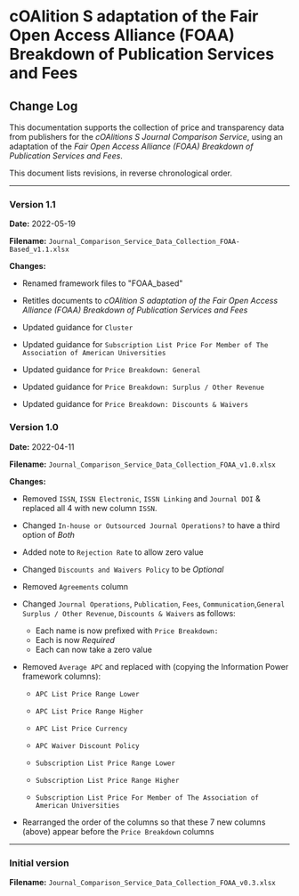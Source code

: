 # cOAlition S adaptation of the Fair Open Access Alliance (FOAA) Breakdown of Publication Services and Fees

## Change Log

This documentation supports the collection of price and transparency data from publishers for the *cOAlitions S Journal Comparison Service*, using an adaptation of the *Fair Open Access Alliance (FOAA) Breakdown of Publication Services and Fees*.

This document lists revisions, in reverse chronological order.

***

### Version 1.1

**Date:** 2022-05-19

**Filename:** `Journal_Comparison_Service_Data_Collection_FOAA-Based_v1.1.xlsx`

**Changes:**

* Renamed framework files to "FOAA_based"
* Retitles documents to *cOAlition S adaptation of the Fair Open Access Alliance (FOAA) Breakdown of Publication Services and Fees*

* Updated guidance for `Cluster`
* Updated guidance for `Subscription List Price For Member of The Association of American Universities`
* Updated guidance for `Price Breakdown: General`
* Updated guidance for `Price Breakdown: Surplus / Other Revenue`
* Updated guidance for `Price Breakdown: Discounts & Waivers`

### Version 1.0

**Date:** 2022-04-11

**Filename:** `Journal_Comparison_Service_Data_Collection_FOAA_v1.0.xlsx`

**Changes:**

* Removed `ISSN`, `ISSN Electronic`, `ISSN Linking` and `Journal DOI` & replaced all 4 with new column `ISSN`.
* Changed `In-house or Outsourced Journal Operations?` to have a third option of *Both*
* Added note to `Rejection Rate` to allow zero value
* Changed `Discounts and Waivers Policy` to be *Optional*
* Removed `Agreements` column
* Changed `Journal Operations`, `Publication`, `Fees`, `Communication`,`General` `Surplus / Other Revenue`, `Discounts & Waivers` as follows:
  * Each name is now prefixed with `Price Breakdown:`
  * Each is now *Required*
  * Each can now take a zero value

* Removed `Average APC` and replaced with (copying the Information Power framework columns):

  *  `APC List Price Range Lower` 

  *  `APC List Price Range Higher` 

  *  `APC List Price Currency` 

  *  `APC Waiver Discount Policy` 

  *  `Subscription List Price Range Lower` 

  *  `Subscription List Price Range Higher` 

  *  `Subscription List Price For Member of The Association of American Universities` 

* Rearranged the order of the columns so that these 7 new columns (above) appear before the `Price Breakdown` columns



***

### Initial version

**Filename:** `Journal_Comparison_Service_Data_Collection_FOAA_v0.3.xlsx`
